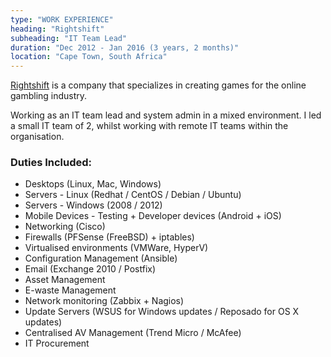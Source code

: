 ```yaml
---
type: "WORK EXPERIENCE"
heading: "Rightshift"
subheading: "IT Team Lead"
duration: "Dec 2012 - Jan 2016 (3 years, 2 months)"
location: "Cape Town, South Africa"
---
```


<a href="http://www.rightshift.biz/" target="_blank">Rightshift</a> is a company that specializes in creating games for the online gambling industry.  

Working as an IT team lead and system admin in a mixed environment. I led a small IT team of 2, whilst working with remote IT teams within the organisation.

### Duties Included:

* Desktops (Linux, Mac, Windows)
* Servers - Linux (Redhat / CentOS / Debian / Ubuntu)
* Servers - Windows (2008 / 2012)  
* Mobile Devices - Testing + Developer devices (Android + iOS)
* Networking (Cisco)
* Firewalls (PFSense (FreeBSD) + iptables)
* Virtualised environments (VMWare, HyperV)
* Configuration Management (Ansible)
* Email (Exchange 2010 / Postfix)
* Asset Management
* E-waste Management
* Network monitoring (Zabbix + Nagios)
* Update Servers (WSUS for Windows updates / Reposado for OS X updates)
* Centralised AV Management (Trend Micro / McAfee)
* IT Procurement
